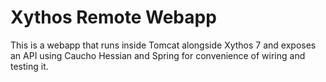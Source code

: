 Xythos Remote Webapp
====================

This is a webapp that runs inside Tomcat alongside Xythos 7 and exposes an API using Caucho Hessian and Spring for convenience of wiring and testing it.